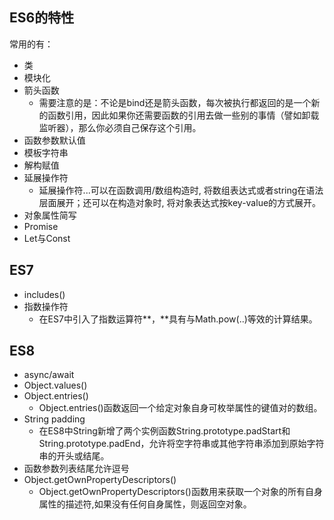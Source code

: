 ## ES6的特性
常用的有：
- 类
- 模块化
- 箭头函数
    - 需要注意的是：不论是bind还是箭头函数，每次被执行都返回的是一个新的函数引用，因此如果你还需要函数的引用去做一些别的事情（譬如卸载监听器），那么你必须自己保存这个引用。
- 函数参数默认值
- 模板字符串
- 解构赋值
- 延展操作符
    - 延展操作符...可以在函数调用/数组构造时, 将数组表达式或者string在语法层面展开；还可以在构造对象时, 将对象表达式按key-value的方式展开。
- 对象属性简写
- Promise
- Let与Const

## ES7
- includes()
- 指数操作符
    - 在ES7中引入了指数运算符**，**具有与Math.pow(..)等效的计算结果。

## ES8
- async/await
- Object.values()
- Object.entries()
    - Object.entries()函数返回一个给定对象自身可枚举属性的键值对的数组。
- String padding
    - 在ES8中String新增了两个实例函数String.prototype.padStart和String.prototype.padEnd，允许将空字符串或其他字符串添加到原始字符串的开头或结尾。
- 函数参数列表结尾允许逗号
- Object.getOwnPropertyDescriptors()
    - Object.getOwnPropertyDescriptors()函数用来获取一个对象的所有自身属性的描述符,如果没有任何自身属性，则返回空对象。
